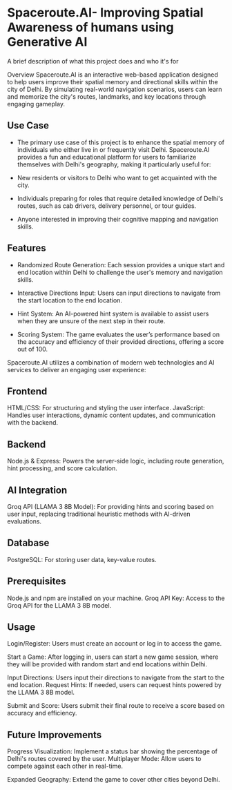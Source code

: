 # Spaceroute.AI- Improving Spatial Awareness of humans using Generative AI 

A brief description of what this project does and who it's for


Overview
Spaceroute.AI is an interactive web-based application designed to help users improve their spatial memory and directional skills within the city of Delhi. By simulating real-world navigation scenarios, users can learn and memorize the city's routes, landmarks, and key locations through engaging gameplay.

## Use Case

- The primary use case of this project is to enhance the spatial memory of individuals who either live in or frequently visit Delhi. Spaceroute.AI provides a fun and educational platform for users to familiarize themselves with Delhi's geography, making it particularly useful for:

- New residents or visitors to Delhi who want to get acquainted with the city.

- Individuals preparing for roles that require detailed knowledge of Delhi's routes, such as cab drivers, delivery personnel, or tour guides.

- Anyone interested in improving their cognitive mapping and navigation skills.

## Features

- Randomized Route Generation: Each session provides a unique start and end location within Delhi to challenge the user's memory and navigation skills.

- Interactive Directions Input: Users can input directions to navigate from the start location to the end location.

- Hint System: An AI-powered hint system is available to assist users when they are unsure of the next step in their route.

- Scoring System: The game evaluates the user’s performance based on the accuracy and efficiency of their provided directions, offering a score out of 100.

Spaceroute.AI utilizes a combination of modern web technologies and AI services to deliver an engaging user experience:

## Frontend
HTML/CSS: For structuring and styling the user interface.
JavaScript: Handles user interactions, dynamic content updates, and communication with the backend.

## Backend
Node.js & Express: Powers the server-side logic, including route generation, hint processing, and score calculation.

## AI Integration
Groq API (LLAMA 3 8B Model): For providing hints and scoring based on user input, replacing traditional heuristic methods with AI-driven evaluations.

## Database
PostgreSQL: For storing user data, key-value routes.

## Prerequisites
Node.js and npm are installed on your machine.
Groq API Key: Access to the Groq API for the LLAMA 3 8B model.

## Usage
Login/Register: Users must create an account or log in to access the game.

Start a Game: After logging in, users can start a new game session, where they will be provided with random start and end locations within Delhi.

Input Directions: Users input their directions to navigate from the start to the end location.
Request Hints: If needed, users can request hints powered by the LLAMA 3 8B model.

Submit and Score: Users submit their final route to receive a score based on accuracy and efficiency.

## Future Improvements

Progress Visualization: Implement a status bar showing the percentage of Delhi's routes covered by the user.
Multiplayer Mode: Allow users to compete against each other in real-time.

Expanded Geography: Extend the game to cover other cities beyond Delhi.

